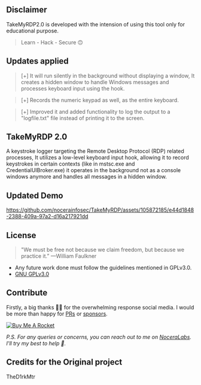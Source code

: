 ## Disclaimer
TakeMyRDP2.0 is developed with the intension of using this tool only for educational purpose.  
> Learn - Hack - Secure :upside_down_face:	


## Updates applied

>[+] It will run silently in the background without displaying a window, It creates a hidden window to handle Windows messages and processes keyboard input using the hook.

>[+] Records the numeric keypad as well, as the entire keyboard.

>[+] Improved it and added functionality to log the output to a "logfile.txt" file instead of printing it to the screen.

## TakeMyRDP 2.0
A keystroke logger targeting the Remote Desktop Protocol (RDP) related processes, It utilizes a low-level keyboard input hook, allowing it to record keystrokes in certain contexts (like in mstsc.exe and CredentialUIBroker.exe) it operates in the background not as a console windows anymore and handles all messages in a hidden window.

## Updated Demo
https://github.com/nocerainfosec/TakeMyRDP/assets/105872185/e44d1848-2388-409a-97a2-d16a217921dd

## License
> "We must be free not because we claim freedom, but because we practice it.” —William Faulkner  
* Any future work done must follow the guidelines mentioned in GPLv3.0.  
* [GNU GPLv3.0](https://choosealicense.com/licenses/gpl-3.0/)

## Contribute
Firstly, a big thanks 🙏🏻 for the overwhelming response social media. I would be more than happy for [PRs](https://help.github.com/articles/about-pull-requests/) or [sponsors](https://www.nocerainformatica.com.br).

<a href="https://www.buymeacoffee.com/guiinoceraE" target="_blank"><img src="https://www.buymeacoffee.com/assets/img/custom_images/orange_img.png" alt="Buy Me A Rocket" style="height: auto !important;width: auto !important;" ></a>

_P.S. For any queries or concerns, you can reach out to me on [NoceraLabs](https://nocerainformatica.com.br). I'll try my best to help 🙏._

## Credits for the Original project
TheD1rkMtr
